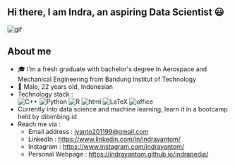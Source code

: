 ## Hi there, I am Indra, an aspiring Data Scientist :smiley:

![gif](https://media.giphy.com/media/pALw8LdftuqAw/giphy.gif)
## About me

- :mortar_board: I’m  a fresh graduate with bachelor's degree in Aerospace and Mechanical Engineering from Bandung Institut of Technology
- :man: Male, 22 years old, Indonesian
- Technology stack : <br>
 ![C++](https://img.shields.io/badge/c++-%2300599C.svg?style=for-the-badge&logo=c%2B%2B&logoColor=white) ![Python](https://img.shields.io/badge/python-3670A0?style=for-the-badge&logo=python&logoColor=ffdd54) ![R](https://img.shields.io/badge/r-%23276DC3.svg?style=for-the-badge&logo=r&logoColor=white) ![html](https://img.shields.io/badge/HTML-239120?style=for-the-badge&logo=html5&logoColor=white) ![LaTeX](https://img.shields.io/badge/latex-%23008080.svg?style=for-the-badge&logo=latex&logoColor=white) ![office](https://img.shields.io/badge/Microsoft_Office-D83B01?style=for-the-badge&logo=microsoft-office&logoColor=white)
- Currently into data science and machine learning, learn it in a bootcamp held by dibimbing.id
- Reach me via :
  - Email address : iyanto201199@gmail.com
  - LinkedIn : https://www.linkedin.com/in/indrayantom/
  - Instagram : https://www.instagram.com/indrayantom/
  - Personal Webpage : https://indrayantom.github.io/indrapedia/

